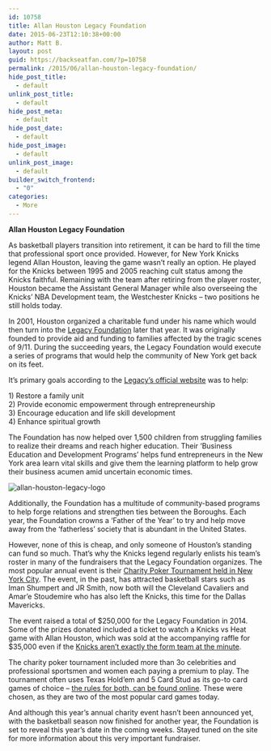 ```yaml
---
id: 10758
title: Allan Houston Legacy Foundation
date: 2015-06-23T12:10:38+00:00
author: Matt B.
layout: post
guid: https://backseatfan.com/?p=10758
permalink: /2015/06/allan-houston-legacy-foundation/
hide_post_title:
  - default
unlink_post_title:
  - default
hide_post_meta:
  - default
hide_post_date:
  - default
hide_post_image:
  - default
unlink_post_image:
  - default
builder_switch_frontend:
  - "0"
categories:
  - More
---
```


<div class="entry">
  <p>
    <strong>Allan Houston Legacy Foundation</strong>
  </p>

  <p>
    As basketball players transition into retirement, it can be hard to fill the time that professional sport once provided. However, for New York Knicks legend Allan Houston, leaving the game wasn’t really an option. He played for the Knicks between 1995 and 2005 reaching cult status among the Knicks faithful. Remaining with the team after retiring from the player roster, Houston became the Assistant General Manager while also overseeing the Knicks’ NBA Development team, the Westchester Knicks – two positions he still holds today.
  </p>

  <p>
    In 2001, Houston organized a charitable fund under his name which would then turn into the <a href="https://www.allanhouston.com/bio/">Legacy Foundation</a> later that year. It was originally founded to provide aid and funding to families affected by the tragic scenes of 9/11. During the succeeding years, the Legacy Foundation would execute a series of programs that would help the community of New York get back on its feet.
  </p>

  <p>
    It’s primary goals according to the <a href="https://www.allanhouston.com/2014/allan-houston-legacy-foundation-hosts-charity-poker-tournament/">Legacy’s official website</a> was to help:
  </p>

  <p>
    1) Restore a family unit<br /> 2) Provide economic empowerment through entrepreneurship<br /> 3) Encourage education and life skill development<br /> 4) Enhance spiritual growth
  </p>

  <p>
    The Foundation has now helped over 1,500 children from struggling families to realize their dreams and reach higher education. Their ‘Business Education and Development Programs’ helps fund entrepreneurs in the New York area learn vital skills and give them the learning platform to help grow their business acumen amid uncertain economic times.
  </p>

  <p>
    <img class="aligncenter size-full wp-image-10759" src="/images/2015/06/allan-houston-legacy-logo.jpg" alt="allan-houston-legacy-logo" srcset="/images/2015/06/allan-houston-legacy-logo.jpg 460w, /images/2015/06/allan-houston-legacy-logo-300x177.jpg 300w" sizes="(max-width: 460px) 100vw, 460px" />
  </p>

  <p>
    Additionally, the Foundation has a multitude of community-based programs to help forge relations and strengthen ties between the Boroughs. Each year, the Foundation crowns a ‘Father of the Year’ to try and help move away from the ‘fatherless’ society that is abundant in the United States.
  </p>

  <p>
    However, none of this is cheap, and only someone of Houston’s standing can fund so much. That’s why the Knicks legend regularly enlists his team’s roster in many of the fundraisers that the Legacy Foundation organizes. The most popular annual event is their <a href="https://www.allanhouston.com/2014/allan-houston-legacy-foundation-hosts-charity-poker-tournament/">Charity Poker Tournament held in New York City</a>. The event, in the past, has attracted basketball stars such as Iman Shumpert and JR Smith, now both will the Cleveland Cavaliers and Amar’e Stoudemire who has also left the Knicks, this time for the Dallas Mavericks.
  </p>

  <p>
    The event raised a total of $250,000 for the Legacy Foundation in 2014. Some of the prizes donated included a ticket to watch a Knicks vs Heat game with Allan Houston, which was sold at the accompanying raffle for $35,000 even if the <a href="https://backseatfan.com/2013/11/the-new-york-knicks-are-terrible/">Knicks aren’t exactly the form team at the minute</a>.
  </p>

  <p>
    The charity poker tournament included more than 3o celebrities and professional sportsmen and women each paying a premium to play. The tournament often uses Texas Hold’em and 5 Card Stud as its go-to card games of choice – <a href="https://poker.betfair.com/how-to-play/">the rules for both, can be found online</a>. These were chosen, as they are two of the most popular card games today.
  </p>

  <p>
    And although this year’s annual charity event hasn’t been announced yet, with the basketball season now finished for another year, the Foundation is set to reveal this year’s date in the coming weeks. Stayed tuned on the site for more information about this very important fundraiser.
  </p>
</div>
